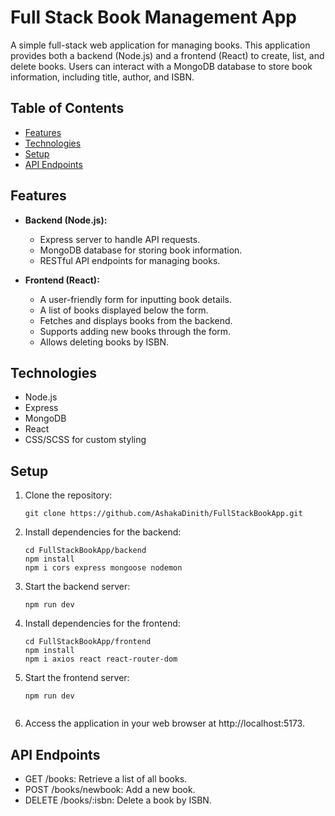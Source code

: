 # Full Stack Book Management App

A simple full-stack web application for managing books. This application provides both a backend (Node.js) and a frontend (React) to create, list, and delete books. Users can interact with a MongoDB database to store book information, including title, author, and ISBN.



## Table of Contents

- [Features](#features)
- [Technologies](#technologies)
- [Setup](#setup)
- [API Endpoints](#api-endpoints)
  

## Features

- **Backend (Node.js):**
  - Express server to handle API requests.
  - MongoDB database for storing book information.
  - RESTful API endpoints for managing books.

- **Frontend (React):**
  - A user-friendly form for inputting book details.
  - A list of books displayed below the form.
  - Fetches and displays books from the backend.
  - Supports adding new books through the form.
  - Allows deleting books by ISBN.

## Technologies

- Node.js
- Express
- MongoDB
- React
- CSS/SCSS for custom styling

## Setup

1. Clone the repository:

   ```shell
   git clone https://github.com/AshakaDinith/FullStackBookApp.git

2. Install dependencies for the backend:
    ```shell
   cd FullStackBookApp/backend
   npm install
   npm i cors express mongoose nodemon
3. Start the backend server:
   ```shell
   npm run dev

4. Install dependencies for the frontend:
    ```shell
    cd FullStackBookApp/frontend
    npm install
    npm i axios react react-router-dom
    
5. Start the frontend server:
    ```shell
    npm run dev
    

6. Access the application in your web browser at http://localhost:5173.
   

## API Endpoints

- GET /books: Retrieve a list of all books.
- POST /books/newbook: Add a new book.
- DELETE /books/:isbn: Delete a book by ISBN.
